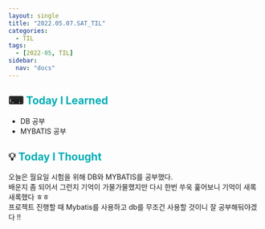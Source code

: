 ```yaml
---
layout: single
title: "2022.05.07.SAT_TIL"
categories:
  - TIL
tags:
  - [2022-05, TIL]
sidebar:
  nav: "docs"
---
```


## ⌨ <a style="color:#00adb5">Today I Learned</a>

- DB 공부
- MYBATIS 공부

## 💡 <a style="color:#00adb5">Today I Thought</a>

오늘은 월요일 시험을 위해 DB와 MYBATIS를 공부했다.<br>
배운지 좀 되어서 그런지 기억이 가물가물했지만 다시 한번 쑤욱 훑어보니 기억이 새록새록했다 ㅎㅎ<br>
프로젝트 진행할 때 Mybatis를 사용하고 db를 무조건 사용할 것이니 잘 공부해둬야겠다 !!